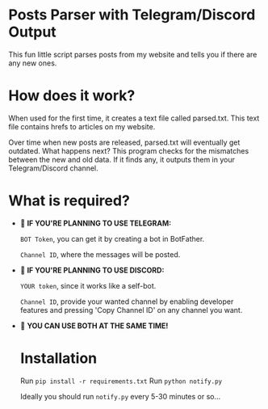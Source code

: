 # Posts Parser with Telegram/Discord Output
This fun little script parses posts from my website and tells you if there are any new ones.

# How does it work?
When used for the first time, it creates a text file called parsed.txt.
This text file contains hrefs to articles on my website.

Over time when new posts are released, parsed.txt will eventually get outdated.
What happens next? This program checks for the mismatches between the new and old data.
If it finds any, it outputs them in your Telegram/Discord channel.

# What is required?
* 🦫 **IF YOU'RE PLANNING TO USE TELEGRAM:**
  
     `BOT Token`, you can get it by creating a bot in BotFather.

     `Channel ID`, where the messages will be posted.

* 🐻 **IF YOU'RE PLANNING TO USE DISCORD:**
  
     `YOUR token`, since it works like a self-bot.

     `Channel ID`, provide your wanted channel by enabling developer features and pressing 'Copy Channel ID' on any channel you want.


* 🐋 **YOU CAN USE BOTH AT THE SAME TIME!**

  # Installation
  Run `pip install -r requirements.txt`
  Run `python notify.py`

  Ideally you should run `notify.py` every 5-30 minutes or so...
